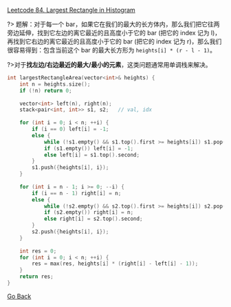 [Leetcode 84. Largest Rectangle in Histogram](https://leetcode.com/problems/largest-rectangle-in-histogram/)

?> 题解：对于每一个 bar，如果它在我们的最大的长方体内，那么我们把它往两旁边延伸，找到它左边的离它最近的且高度小于它的 bar (把它的 index 记为 l)，再找到它右边的离它最近的且高度小于它的 bar (把它的 index 记为 r)，那么我们很容易得到：包含当前这个 bar 的最大长方形为 `heights[i] * (r - l - 1)`。

?>对于**找左边/右边最近的最大/最小的元素**，这类问题通常用单调栈来解决。
```cpp
int largestRectangleArea(vector<int>& heights) {
    int n = heights.size();
    if (!n) return 0;
    
    vector<int> left(n), right(n);
    stack<pair<int, int>> s1, s2;   // val, idx
    
    for (int i = 0; i < n; ++i) {
        if (i == 0) left[i] = -1;
        else {
            while (!s1.empty() && s1.top().first >= heights[i]) s1.pop();
            if (s1.empty()) left[i] = -1;
            else left[i] = s1.top().second;
        }
        s1.push({heights[i], i});
    }
    
    for (int i = n - 1; i >= 0; --i) {
        if (i == n - 1) right[i] = n;
        else {
            while (!s2.empty() && s2.top().first >= heights[i]) s2.pop();
            if (s2.empty()) right[i] = n;
            else right[i] = s2.top().second;
        }
        s2.push({heights[i], i});
    }
    
    int res = 0;
    for (int i = 0; i < n; ++i) {
        res = max(res, heights[i] * (right[i] - left[i] - 1));
    }
    return res;
}
```

[Go Back](data-structures/栈.md)